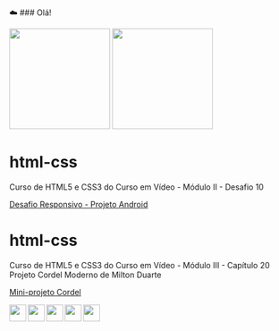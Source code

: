 ☁️ ### Olá!
<div>
  <img height="180em" src="https://github-readme-stats.vercel.app/api?username=viniciusm0raes&show_icons=true&theme=gruvbox">
  <img height="180em" src="https://github-readme-stats.vercel.app/api/top-langs/?username=viniciusm0raes&layout=compact">
</div>

# html-css
Curso de HTML5 e CSS3 do Curso em Vídeo - Módulo II - Desafio 10

<a href="https://viniciusm0raes.github.io/projeto-android/index.html" target="_blank"> Desafio Responsivo - Projeto Android</a>

# html-css
Curso de HTML5 e CSS3 do Curso em Vídeo - Módulo III - Capítulo 20
Projeto Cordel Moderno de Milton Duarte

<a href="https://viniciusm0raes.github.io/projeto-cordel/index.html" target="_blank"> Mini-projeto Cordel</a>

<div>
  <img align="left" height="30" weight="40" src="https://cdn.jsdelivr.net/gh/devicons/devicon/icons/html5/html5-original-wordmark.svg"/>
  <img align="left" height="30" weight="40" src="https://cdn.jsdelivr.net/gh/devicons/devicon/icons/css3/css3-original-wordmark.svg"/>
  <img align="left" height="30" weight="40" src="https://cdn.jsdelivr.net/gh/devicons/devicon/icons/wordpress/wordpress-plain-wordmark.svg"/>
  <img align="left" height="30" weight="40" src="https://cdn.jsdelivr.net/gh/devicons/devicon/icons/python/python-original-wordmark.svg"/>
  <img align="left" height="30" weight="40" src="https://cdn.jsdelivr.net/gh/devicons/devicon/icons/azure/azure-original.svg"/>
</div>
